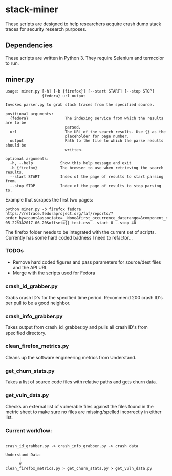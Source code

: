 # stack-miner
These scripts are designed to help researchers acquire crash dump stack traces for security research purposes.

## Dependencies

These scripts are written in Python 3. They require Selenium and termcolor to run.

## miner.py

```
usage: miner.py [-h] [-b {firefox}] [--start START] [--stop STOP]
                {fedora} url output

Invokes parser.py to grab stack traces from the specified source.

positional arguments:
  {fedora}                The indexing service from which the results are to be
                          parsed.
  url                     The URL of the search results. Use {} as the
                          placeholder for page number.
  output                  Path to the file to which the parse results should be
                          written.

optional arguments:
  -h, --help            Show this help message and exit
  -b {firefox}          The browser to use when retrieving the search results.
  --start START         Index of the page of results to start parsing from.
  --stop STOP           Index of the page of results to stop parsing to.
```
Example that scrapes the first two pages:

```
python miner.py -b firefox fedora https://retrace.fedoraproject.org/faf/reports/?order_by=count&associate=__None&first_occurrence_daterange=&component_names=&last_occurrence_daterange=2017-05-22%3A2017-06-20&offset={} test.csv --start 0 --stop 40
```

The firefox folder needs to be integrated with the current set of scripts. Currently has some hard coded badness I need to refactor...

### TODOs

* Remove hard coded figures and pass parameters for source/dest files and the API URL
* Merge with the scripts used for Fedora

### crash_id_grabber.py

Grabs crash ID's for the specified time period. Recommend 200 crash ID's per pull to be a good neighbor.

### crash_info_grabber.py

Takes output from crash_id_grabber.py and pulls all crash ID's from specified directory.

### clean_firefox_metrics.py

Cleans up the software engineering metrics from Understand.

### get_churn_stats.py

Takes a list of source code files with relative paths and gets churn data.

### get_vuln_data.py

Checks an external list of vulnerable files against the files found in the metric sheet to make sure no files are missing/spelled incorrectly in either list.

### Current workflow:

```

crash_id_grabber.py -> crash_info_grabber.py -> crash data

Understand Data
      |
      V
clean_firefox_metrics.py > get_churn_stats.py > get_vuln_data.py
```
